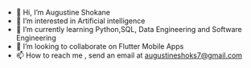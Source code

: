 - 👋 Hi, I’m Augustine Shokane
- 👀 I’m interested in Artificial intelligence 
- 🌱 I’m currently learning Python,SQL, Data Engineering and Software Engineering
- 💞️ I’m looking to collaborate on Flutter Mobile Apps
- 📫 How to reach me , send an email at augustineshoks7@gmail.com

<!---
codewithsyre/codewithsyre is a ✨ special ✨ repository because its `README.md` (this file) appears on your GitHub profile.
You can click the Preview link to take a look at your changes.
--->
